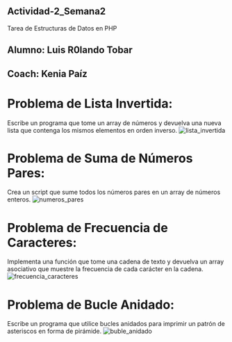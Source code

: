 ## Actividad-2_Semana2
Tarea de Estructuras de Datos en PHP

## Alumno: Luis R0lando Tobar
## Coach: Kenia Paíz

#  Problema de Lista Invertida:
Escribe un programa que tome un array de números y devuelva una nueva lista
que contenga los mismos elementos en orden inverso.
![lista_invertida](https://github.com/user-attachments/assets/e514e1c8-155c-49dc-b0f4-a4403f1d8b81)

# Problema de Suma de Números Pares:
Crea un script que sume todos los números pares en un array de números enteros.
![numeros_pares](https://github.com/user-attachments/assets/e6b637cc-3db4-453f-98c7-df14f599864f)

#  Problema de Frecuencia de Caracteres:
Implementa una función que tome una cadena de texto y devuelva un array asociativo
que muestre la frecuencia de cada carácter en la cadena.
![frecuencia_caracteres](https://github.com/user-attachments/assets/8ce5e02f-9699-47f7-b6b0-b78db3fe276d)

# Problema de Bucle Anidado:
Escribe un programa que utilice bucles anidados para imprimir un patrón de asteriscos
en forma de pirámide.
![buble_anidado](https://github.com/user-attachments/assets/064a67f7-a317-4b1b-a10a-08100ef69b76)


